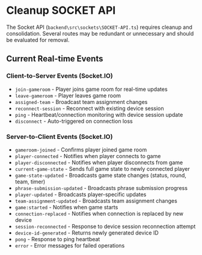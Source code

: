 # Cleanup SOCKET API

The Socket API (`backend\src\sockets\SOCKET-API.ts`) requires cleanup and consolidation. Several routes may be redundant or unnecessary and should be evaluated for removal.

## Current Real-time Events

### Client-to-Server Events (Socket.IO)
- `join-gameroom` - Player joins game room for real-time updates
- `leave-gameroom` - Player leaves game room
- `assigned-team` - Broadcast team assignment changes
- `reconnect-session` - Reconnect with existing device session
- `ping` - Heartbeat/connection monitoring with device session update
- `disconnect` - Auto-triggered on connection loss

### Server-to-Client Events (Socket.IO)
- `gameroom-joined` - Confirms player joined game room
- `player-connected` - Notifies when player connects to game
- `player-disconnected` - Notifies when player disconnects from game
- `current-game-state` - Sends full game state to newly connected player
- `game-state-updated` - Broadcasts game state changes (status, round, team, timer)
- `phrase-submission-updated` - Broadcasts phrase submission progress
- `player-updated` - Broadcasts player-specific updates
- `team-assignment-updated` - Broadcasts team assignment changes
- `game:started` - Notifies when game starts
- `connection-replaced` - Notifies when connection is replaced by new device
- `session-reconnected` - Response to device session reconnection attempt
- `device-id-generated` - Returns newly generated device ID
- `pong` - Response to ping heartbeat
- `error` - Error messages for failed operations